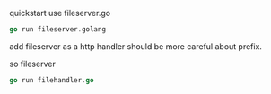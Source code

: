 quickstart use fileserver.go

```go
go run fileserver.golang
```

add fileserver as a http handler should be more careful about prefix.

so fileserver
```go
go run filehandler.go
```